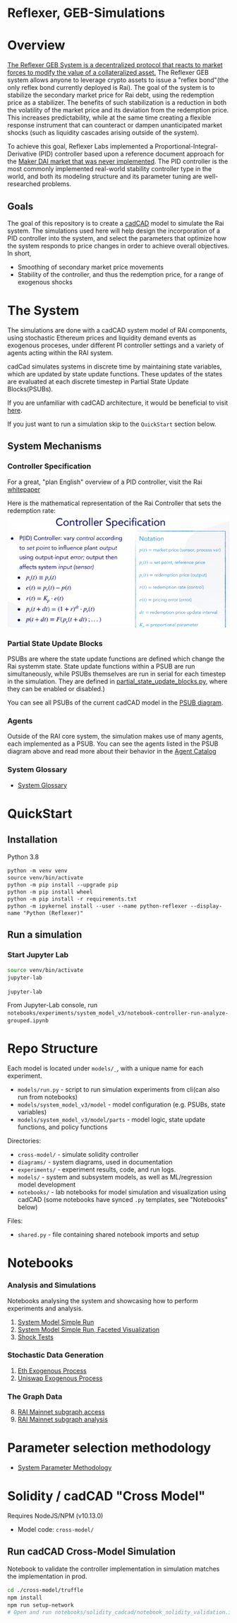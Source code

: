 # Reflexer, GEB-Simulations


# Overview
[The Reflexer GEB System is a decentralized protocol that reacts to market forces to modify the value of a collateralized asset.](https://medium.com/reflexer-labs/stability-without-pegs-8c6a1cbc7fbd)  The Reflexer GEB system allows anyone to leverage crypto assets to issue a "reflex bond"(the only reflex bond currently deployed is Rai). The goal of the system is to stabilize the secondary market price for Rai debt, using the redemption price as a stabilizer. The benefits of such stabilization is a reduction in both the volatility of the market price and its deviation from the redemption price. This increases predictability, while at the same time creating a flexible response instrument that can counteract or dampen unanticipated market shocks (such as liquidity cascades arising outside of the system).

To achieve this goal, Reflexer Labs implemented a Proportional-Integral-Derivative (PID) controller based upon a reference document approach for the [Maker DAI market that was never implemented](https://steemit.com/makerdao/@kennyrowe/digital-money-a-simulation-of-the-deflation-rate-adjustment-mechanism-of-the-dai-stablecoin). The PID controller is the most commonly implemented real-world stability controller type in the world, and both its modeling structure and its parameter tuning are well-researched problems.

## Goals
The goal of this repository is to create a [cadCAD](https://https://cadcad.org/) model to simulate the Rai system. The simulations used here will help design the incorporation of a PID controller into the system, and select the parameters that optimize how the system responds to price changes in order to achieve overall objectives. In short, 
* Smoothing of secondary market price movements
* Stability of the controller, and thus the redemption price, for a range of exogenous shocks

# The System

The simulations are done with a cadCAD system model of RAI components, using stochastic Ethereum prices and liquidity demand events as exogenous proceses, under different PI controller settings and a variety of agents acting within the RAI system.

cadCad simulates systems in discrete time by maintaining state variables, which are updated by state update functions.  These updates of the states are evaluated at each discrete timestep in Partial State Update Blocks(PSUBs).

If you are unfamiliar with cadCAD architecture, it would be beneficial to visit [here](https://github.com/cadCAD-org/cadCAD/blob/master/documentation/README.md).

If you just want to run a simulation skip to the `QuickStart` section below.


## System Mechanisms
### Controller Specification
For a great, "plan English" overview of a PID controller, visit the Rai [whitepaper](https://github.com/reflexer-labs/whitepapers/blob/master/English/rai-english.pdf)

Here is the mathematical representation of the Rai Controller that sets the redemption rate:
![Controller](diagrams/controller.png)

### Partial State Update Blocks

PSUBs are where the state update functions are defined which change the Rai systemm state. State update functions within a PSUB are run simultaneously, while PSUBs themselves are run in serial for each timestep in the simulation. They are defined in [partial_state_update_blocks.py](./models/system_model_v3/model/partial_state_update_blocks.py), where they can be enabled or disabled.)

You can see all PSUBs of the current cadCAD model in the [PSUB diagram](./diagrams/BSCI_V3.png).

### Agents

Outside of the RAI core system, the simulation makes use of many agents, each implemented as a PSUB.  You can see the agents listed in the PSUB diagram above and read more about their behavior in the  [Agent Catalog](./agents.md) 

### System Glossary

* [System Glossary](./GLOSSARY.md)


# QuickStart

## Installation
Python 3.8

```
python -m venv venv
source venv/bin/activate
python -m pip install --upgrade pip
python -m pip install wheel
python -m pip install -r requirements.txt
python -m ipykernel install --user --name python-reflexer --display-name "Python (Reflexer)"
```

## Run a simulation

### Start Jupyter Lab

```bash
source venv/bin/activate
jupyter-lab
```

`jupyter-lab`

From Jupyter-Lab console, run `notebooks/experiments/system_model_v3/notebook-controller-run-analyze-grouped.ipynb`


# Repo Structure

Each model is located under `models/_`, with a unique name for each experiment.

* `models/run.py` - script to run simulation experiments from cli(can also run from notebooks)
* `models/system_model_v3/model` - model configuration (e.g. PSUBs, state variables)
* `models/system_model_v3/model/parts` - model logic, state update functions, and policy functions

Directories:

* `cross-model/` - simulate solidity controller
* `diagrams/` - system diagrams, used in documentation
* `experiments/` - experiment results, code, and run logs.
* `models/` - system and subsystem models, as well as ML/regression model development
* `notebooks/` - lab notebooks for model simulation and visualization using cadCAD (some notebooks have synced `.py` templates, see "Notebooks" below)

Files:

* `shared.py` - file containing shared notebook imports and setup

# Notebooks

### Analysis and Simulations
Notebooks analysing the system and showcasing how to perform experiments and analysis.
1. [System Model Simple Run](notebooks/experiments/system_model_v3/notebook-controller-run-analyze-grouped.ipynb)
2. [System Model Simple Run, Faceted Visualization](notebooks/experiments/system_model_v3/notebook-controller-run-analyze-faceted.ipynb)
3. [Shock Tests](notebooks/experiments/system_model_v3/notebook-controller-shocks.ipynb)

### Stochastic Data Generation
1. [Eth Exogenous Process](notebooks/Stochastic_Generators/Eth_Exogenous_Process_Modeling.ipynb)
2. [Uniswap Exogenous Process](notebooks/Stochastic_Generators/Uniswap_Process_Modeling.ipynb)

### The Graph Data
8. [RAI Mainnet subgraph access](notebooks/analysis/TheGraphDataSetCreation.ipynb)
9. [RAI Mainnet subgraph analysis](notebooks/analysis/TheGraphDataAnalysis.ipynb)

# Parameter selection methodology

* [System Parameter Methodology](parameter_methodology.md)


# Solidity / cadCAD "Cross Model"
 
Requires NodeJS/NPM (v10.13.0)

* Model code: `cross-model/`

## Run cadCAD Cross-Model Simulation

Notebook to validate the controller implementation in simulation matches the implementation in prod.

```bash
cd ./cross-model/truffle
npm install
npm run setup-network
# Open and run notebooks/solidity_cadcad/notebook_solidity_validation.ipynb
```
